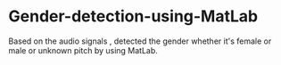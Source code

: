 # Gender-detection-using-MatLab
Based on the audio signals , detected the gender whether it's female or male or unknown pitch by using MatLab.
